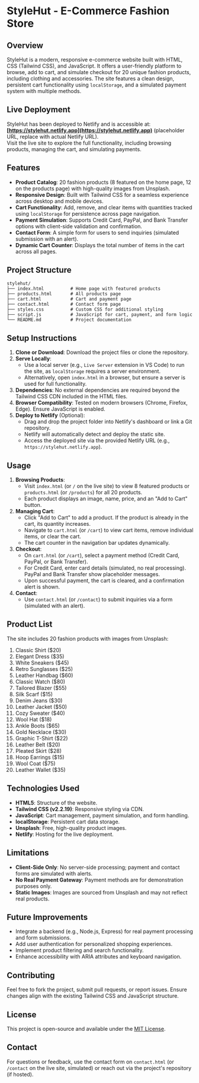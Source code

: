 # StyleHut - E-Commerce Fashion Store

## Overview
StyleHut is a modern, responsive e-commerce website built with HTML, CSS (Tailwind CSS), and JavaScript. It offers a user-friendly platform to browse, add to cart, and simulate checkout for 20 unique fashion products, including clothing and accessories. The site features a clean design, persistent cart functionality using `localStorage`, and a simulated payment system with multiple methods.

## Live Deployment
StyleHut has been deployed to Netlify and is accessible at:  
**[https://stylehut.netlify.app](https://stylehut.netlify.app)** (placeholder URL, replace with actual Netlify URL).  
Visit the live site to explore the full functionality, including browsing products, managing the cart, and simulating payments.

## Features
- **Product Catalog**: 20 fashion products (8 featured on the home page, 12 on the products page) with high-quality images from Unsplash.
- **Responsive Design**: Built with Tailwind CSS for a seamless experience across desktop and mobile devices.
- **Cart Functionality**: Add, remove, and clear items with quantities tracked using `localStorage` for persistence across page navigation.
- **Payment Simulation**: Supports Credit Card, PayPal, and Bank Transfer options with client-side validation and confirmation.
- **Contact Form**: A simple form for users to send inquiries (simulated submission with an alert).
- **Dynamic Cart Counter**: Displays the total number of items in the cart across all pages.

## Project Structure
```
stylehut/
├── index.html          # Home page with featured products
├── products.html       # All products page
├── cart.html           # Cart and payment page
├── contact.html        # Contact form page
├── styles.css          # Custom CSS for additional styling
├── script.js           # JavaScript for cart, payment, and form logic
└── README.md           # Project documentation
```

## Setup Instructions
1. **Clone or Download**: Download the project files or clone the repository.
2. **Serve Locally**:
   - Use a local server (e.g., `Live Server` extension in VS Code) to run the site, as `localStorage` requires a server environment.
   - Alternatively, open `index.html` in a browser, but ensure a server is used for full functionality.
3. **Dependencies**: No external dependencies are required beyond the Tailwind CSS CDN included in the HTML files.
4. **Browser Compatibility**: Tested on modern browsers (Chrome, Firefox, Edge). Ensure JavaScript is enabled.
5. **Deploy to Netlify** (Optional):
   - Drag and drop the project folder into Netlify's dashboard or link a Git repository.
   - Netlify will automatically detect and deploy the static site.
   - Access the deployed site via the provided Netlify URL (e.g., `https://stylehut.netlify.app`).

## Usage
1. **Browsing Products**:
   - Visit `index.html` (or `/` on the live site) to view 8 featured products or `products.html` (or `/products`) for all 20 products.
   - Each product displays an image, name, price, and an "Add to Cart" button.
2. **Managing Cart**:
   - Click "Add to Cart" to add a product. If the product is already in the cart, its quantity increases.
   - Navigate to `cart.html` (or `/cart`) to view cart items, remove individual items, or clear the cart.
   - The cart counter in the navigation bar updates dynamically.
3. **Checkout**:
   - On `cart.html` (or `/cart`), select a payment method (Credit Card, PayPal, or Bank Transfer).
   - For Credit Card, enter card details (simulated, no real processing). PayPal and Bank Transfer show placeholder messages.
   - Upon successful payment, the cart is cleared, and a confirmation alert is shown.
4. **Contact**:
   - Use `contact.html` (or `/contact`) to submit inquiries via a form (simulated with an alert).

## Product List
The site includes 20 fashion products with images from Unsplash:
1. Classic Shirt ($20)
2. Elegant Dress ($35)
3. White Sneakers ($45)
4. Retro Sunglasses ($25)
5. Leather Handbag ($60)
6. Classic Watch ($80)
7. Tailored Blazer ($55)
8. Silk Scarf ($15)
9. Denim Jeans ($30)
10. Leather Jacket ($50)
11. Cozy Sweater ($40)
12. Wool Hat ($18)
13. Ankle Boots ($65)
14. Gold Necklace ($30)
15. Graphic T-Shirt ($22)
16. Leather Belt ($20)
17. Pleated Skirt ($28)
18. Hoop Earrings ($15)
19. Wool Coat ($75)
20. Leather Wallet ($35)

## Technologies Used
- **HTML5**: Structure of the website.
- **Tailwind CSS (v2.2.19)**: Responsive styling via CDN.
- **JavaScript**: Cart management, payment simulation, and form handling.
- **localStorage**: Persistent cart data storage.
- **Unsplash**: Free, high-quality product images.
- **Netlify**: Hosting for the live deployment.

## Limitations
- **Client-Side Only**: No server-side processing; payment and contact forms are simulated with alerts.
- **No Real Payment Gateway**: Payment methods are for demonstration purposes only.
- **Static Images**: Images are sourced from Unsplash and may not reflect real products.

## Future Improvements
- Integrate a backend (e.g., Node.js, Express) for real payment processing and form submissions.
- Add user authentication for personalized shopping experiences.
- Implement product filtering and search functionality.
- Enhance accessibility with ARIA attributes and keyboard navigation.

## Contributing
Feel free to fork the project, submit pull requests, or report issues. Ensure changes align with the existing Tailwind CSS and JavaScript structure.

## License
This project is open-source and available under the [MIT License](https://opensource.org/licenses/MIT).

## Contact
For questions or feedback, use the contact form on `contact.html` (or `/contact` on the live site, simulated) or reach out via the project's repository (if hosted).